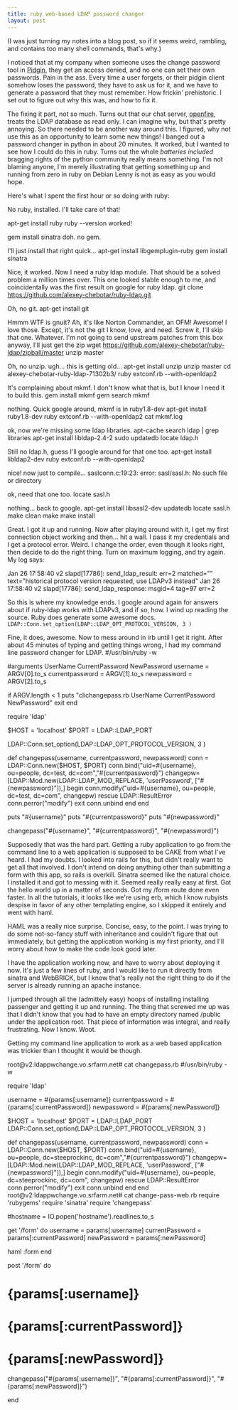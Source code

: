 ```yaml
---
title: ruby web-based LDAP password changer
layout: post
---
```


(I was just turning my notes into a blog post, so if it seems weird, rambling, and contains too many shell commands, that's why.)

I noticed that at my company when someone uses the change password tool in [Pidgin](http://www.pidgin.im/), they get an access denied, and no one can set their own passwords. Pain in the ass. Every time a user forgets, or their pidgin client somehow loses the password, they have to ask us for it, and we have to generate a password that they must remember. How frickin' prehistoric. I set out to figure out why this was, and how to fix it. 

The fixing it part, not so much. Turns out that our chat server, [openfire](http://www.igniterealtime.org/projects/openfire/), treats the LDAP database as read only. I can imagine why, but that's pretty annoying. So there needed to be another way around this. I figured, why not use this as an opportunity to learn some new things! I banged out a password changer in python in about 20 minutes. It worked, but I wanted to see how I could do this in ruby. Turns out the whole _batteries included_ bragging rights of the python community really means something. I'm not blaming anyone, I'm merely illustrating that getting something up and running from zero in ruby on Debian Lenny is not as easy as you would hope. 

Here's what I spent the first hour or so doing with ruby:

No ruby, installed. I'll take care of that!
 
  apt-get install ruby 
  ruby --version
worked!

  gem install sinatra
doh. no gem.

I'll just install that right quick...
  apt-get install libgemplugin-ruby
  gem install sinatra

Nice, it worked.
Now I need a ruby ldap module. That should be a solved problem a million times over. This one looked stable enough to me, and coincidentally was the first result on google for ruby ldap. 
  git clone https://github.com/alexey-chebotar/ruby-ldap.git

Oh, no git.
  apt-get install git

Hmmm WTF is gnuit? Ah, it's like Norton Commander, an OFM! Awesome! I love those. Except, it's not the git I know, love, and need. Screw it, I'll skip that one. Whatever. I'm not going to send upstream patches from this box anyway, I'll just get the zip
  wget https://github.com/alexey-chebotar/ruby-ldap/zipball/master
  unzip master 

Oh, no unzip.
ugh... this is getting old...
  apt-get install unzip
  unzip master 
  cd alexey-chebotar-ruby-ldap-71302b3/
  ruby extconf.rb --with-openldap2

It's complaining about mkmf. I don't know what that is, but I know I need it to build this.
  gem install mkmf
  gem search mkmf

nothing.
Quick google around, mkmf is in ruby1.8-dev
  apt-get install ruby1.8-dev
  ruby extconf.rb --with-openldap2
  cat mkmf.log 

ok, now we're missing some ldap libraries.
  apt-cache search ldap | grep libraries
  apt-get install libldap-2.4-2
  sudo updatedb
  locate ldap.h

Still no ldap.h, guess I'll google around for that one too. 
  apt-get install libldap2-dev
  ruby extconf.rb --with-openldap2

nice! now just to compile...
  saslconn.c:19:23: error: sasl/sasl.h: No such file or directory

ok, need that one too. 
  locate sasl.h

nothing... back to google.
  apt-get install  libsasl2-dev
  updatedb
  locate sasl.h
  make clean
  make 
  make install

Great. I got it up and running. Now after playing around with it, I get my first connection object working and then... hit a wall. I pass it my credentials and I get a protocol error. Weird. I change the order, even though it looks right, then decide to do the right thing. Turn on maximum logging, and try again. My log says: 

  Jan 26 17:58:40 v2 slapd[17786]: send_ldap_result: err=2 matched="" text="historical protocol version requested, use LDAPv3 instead" 
  Jan 26 17:58:40 v2 slapd[17786]: send_ldap_response: msgid=4 tag=97 err=2 

So this is where my knowledge ends. I google around again for answers about if ruby-ldap works with LDAPv3, and if so, how. I wind up reading the source. Ruby does generate some awesome docs. 
  `LDAP::Conn.set_option(LDAP::LDAP_OPT_PROTOCOL_VERSION, 3 )`

Fine, it does, awesome. Now to mess around in irb until I get it right. 
After about 45 minutes of typing and getting things wrong, I had my command line password changer for LDAP. 
  #/usr/bin/ruby -w
  
  #arguments UserName CurrentPassword NewPassword 
  username        = ARGV[0].to_s
  currentpassword = ARGV[1].to_s
  newpassword     = ARGV[2].to_s
  
  if ARGV.length < 1
    puts "clichangepass.rb UserName CurrentPassword NewPassword"
    exit
  end
  
  require 'ldap'
  
  $HOST =    'localhost'
  $PORT =    LDAP::LDAP_PORT
  
  LDAP::Conn.set_option(LDAP::LDAP_OPT_PROTOCOL_VERSION, 3 )
  
  
  def changepass(username, currentpassword, newpassword)
    conn = LDAP::Conn.new($HOST, $PORT)
    conn.bind("uid=#{username}, ou=people, dc=test, dc=com","#{currentpassword}")
    changepw=[LDAP::Mod.new(LDAP::LDAP_MOD_REPLACE, 'userPassword', ["#{newpassword}"]),]
    begin
      conn.modify("uid=#{username}, ou=people, dc=test, dc=com", changepw)
    rescue LDAP::ResultError
      conn.perror("modify")
      exit
    conn.unbind
    end
  end
  
  puts "#{username}"
  puts "#{currentpassword}"
  puts "#{newpassword}"
  
  changepass("#{username}", "#{currentpassword}", "#{newpassword}")

Supposedly that was the hard part. Getting a ruby application to go from the command line to a web application is supposed to be CAKE from what I've heard. I had my doubts. I looked into rails for this, but didn't really want to get all that involved. I don't intend on doing anything other than submitting a form with this app, so rails is overkill. Sinatra seemed like the natural choice. 
I installed it and got to messing with it. Seemed really really easy at first. Got the hello world up in a matter of seconds. Got my /form route done even faster. In all the tutorials, it looks like we're using erb, which I know rubyists despise in favor of any other templating engine, so I skipped it entirely and went with haml. 

HAML was a really nice surprise. Concise, easy, to the point. I was trying to do some not-so-fancy stuff with inheritance and couldn't figure that out immediately, but getting the application working is my first priority, and I'll worry about how to make the code look good later. 

I have the application working now, and have to worry about deploying it now. It's just a few lines of ruby, and I would like to run it directly from sinatra and WebBRICK, but I know that's really not the right thing to do if the server is already running an apache instance. 

I jumped through all the (admittely easy) hoops of installing installing passenger and getting it up and running. The thing that screwed me up was that I didn't know that you had to have an empty directory named /public under the application root. That piece of information was integral, and really frustrating. Now I know. Woot.

Getting my command line application to work as a web based application was trickier than I thought it would be though. 



<S-Insert>
root@v2:ldappwchange.vo.srfarm.net# cat changepass.rb 
#/usr/bin/ruby -w

require 'ldap'

username 	= #{params[:username]}
currentpassword = #{params[:currentPassword]}
newpassword	= #{params[:newPassword]}

$HOST =    'localhost'
$PORT =    LDAP::LDAP_PORT
LDAP::Conn.set_option(LDAP::LDAP_OPT_PROTOCOL_VERSION, 3 )

def changepass(username, currentpassword, newpassword)
  conn = LDAP::Conn.new($HOST, $PORT)
  conn.bind("uid=#{username}, ou=people, dc=steeprockinc, dc=com","#{currentpassword}")
  changepw=[LDAP::Mod.new(LDAP::LDAP_MOD_REPLACE, 'userPassword', ["#{newpassword}"]),]
  begin
    conn.modify("uid=#{username}, ou=people, dc=steeprockinc, dc=com", changepw)
  rescue LDAP::ResultError
    conn.perror("modify")
    exit
  conn.unbind
  end
end
root@v2:ldappwchange.vo.srfarm.net# cat change-pass-web.rb 
require 'rubygems'
require 'sinatra'
require 'changepass'

#hostname = IO.popen('hostname').readlines.to_s

get '/form' do
  username        = params[:username]
  currentPassword = params[:currentPassword]
  newPassword     = params[:newPassword]

  haml :form
end

post '/form' do
#  {params[:username]}
#  {params[:currentPassword]}
#  {params[:newPassword]}

  changepass("#{params[:username]}", "#{params[:currentPassword]}", "#{params[:newPassword]}")

end


